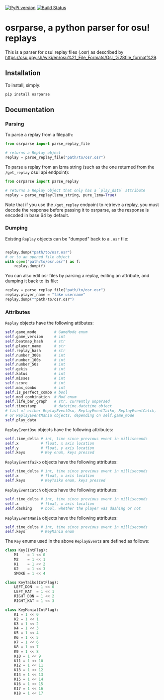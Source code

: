 [![PyPi version](https://badge.fury.io/py/osrparse.svg)](https://pypi.org/project/osrparse/)
[![Build Status](https://travis-ci.org/kszlim/osu-replay-parse.svg?branch=master)](https://travis-ci.org/kszlim/osu-replay-parser)

# osrparse, a python parser for osu! replays

This is a parser for osu! replay files (.osr) as described by <https://osu.ppy.sh/wiki/en/osu%21_File_Formats/Osr_%28file_format%29>.

## Installation

To install, simply:

```sh
pip install osrparse
```

## Documentation

### Parsing

To parse a replay from a filepath:

```python
from osrparse import parse_replay_file

# returns a Replay object
replay = parse_replay_file("path/to/osr.osr")
```

To parse a replay from an lzma string (such as the one returned from the `/get_replay` osu! api endpoint):

```python
from osrparse import parse_replay

# returns a Replay object that only has a `play_data` attribute
replay = parse_replay(lzma_string, pure_lzma=True)
```

Note that if you use the `/get_replay` endpoint to retrieve a replay, you must decode the response before passing it to osrparse, as the response is encoded in base 64 by default.

### Dumping

Existing `Replay` objects can be "dumped" back to a `.osr` file:

```python

replay.dump("path/to/osr.osr")
# or to an opened file object
with open("path/to/osr.osr") as f:
    replay.dump(f)
```

You can also edit osr files by parsing a replay, editing an attribute, and dumping it back to its file:

```python
replay = parse_replay_file("path/to/osr.osr")
replay.player_name = "fake username"
replay.dump(""path/to/osr.osr")
```

### Attributes

`Replay` objects have the following attibutes:

```python
self.game_mode        # GameMode enum
self.game_version     # int
self.beatmap_hash     # str
self.player_name      # str
self.replay_hash      # str
self.number_300s      # int
self.number_100s      # int
self.number_50s       # int
self.gekis            # int
self.katus            # int
self.misses           # int
self.score            # int
self.max_combo        # int
self.is_perfect_combo # bool
self.mod_combination  # Mod enum
self.life_bar_graph   # str, currently unparsed
self.timestamp        # datetime.datetime object
# list of either ReplayEventOsu, ReplayEventTaiko, ReplayEventCatch,
# or ReplayEventMania objects, depending on self.game_mode
self.play_data
```

`ReplayEventOsu` objects have the following attributes:

```python
self.time_delta # int, time since previous event in milliseconds
self.x          # float, x axis location
self.y          # float, y axis location
self.keys       # Key enum, keys pressed
```

`ReplayEventTaiko` objects have the following attributes:

```python
self.time_delta # int, time since previous event in milliseconds
self.x          # float, x axis location
self.keys       # KeyTaiko enum, keys pressed
```

`ReplayEventCatch` objects have the following attributes:

```python
self.time_delta # int, time since previous event in milliseconds
self.x          # float, x axis location
self.dashing    # bool, whether the player was dashing or not
```

`ReplayEventMania` objects have the following attributes:

```python
self.time_delta # int, time since previous event in milliseconds
self.keys       # KeyMania enum
```

The `Key` enums used in the above `ReplayEvent`s are defined as follows:

```python
class Key(IntFlag):
    M1    = 1 << 0
    M2    = 1 << 1
    K1    = 1 << 2
    K2    = 1 << 3
    SMOKE = 1 << 4

class KeyTaiko(IntFlag):
    LEFT_DON  = 1 << 0
    LEFT_KAT  = 1 << 1
    RIGHT_DON = 1 << 2
    RIGHT_KAT = 1 << 3

class KeyMania(IntFlag):
    K1 = 1 << 0
    K2 = 1 << 1
    K3 = 1 << 2
    K4 = 1 << 3
    K5 = 1 << 4
    K6 = 1 << 5
    K7 = 1 << 6
    K8 = 1 << 7
    K9 = 1 << 8
    K10 = 1 << 9
    K11 = 1 << 10
    K12 = 1 << 11
    K13 = 1 << 12
    K14 = 1 << 13
    K15 = 1 << 14
    K16 = 1 << 15
    K17 = 1 << 16
    K18 = 1 << 17
```
